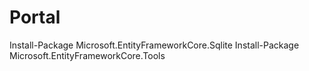 ﻿# Portal

Install-Package Microsoft.EntityFrameworkCore.Sqlite
Install-Package Microsoft.EntityFrameworkCore.Tools
